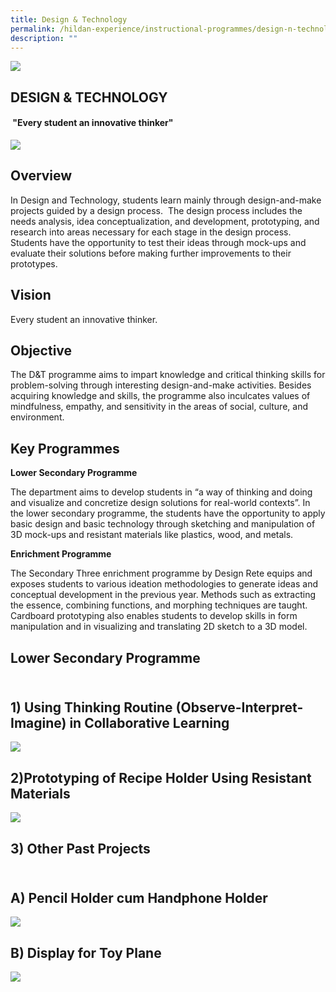 ```yaml
---
title: Design & Technology
permalink: /hildan-experience/instructional-programmes/design-n-technology/
description: ""
---
```

![](/images/Instructional%20Programmes/D&T%20Banner.jpg)


## DESIGN & TECHNOLOGY


####  "Every student an innovative thinker"

![](/images/Instructional%20Programmes/D&T%201.jpg)


## Overview


In Design and Technology, students learn mainly through design-and-make projects guided by a design process.  The design process includes the needs analysis, idea conceptualization, and development, prototyping, and research into areas necessary for each stage in the design process. Students have the opportunity to test their ideas through mock-ups and evaluate their solutions before making further improvements to their prototypes.  

## Vision


Every student an innovative thinker.

## Objective


The D&T programme aims to impart knowledge and critical thinking skills for problem-solving through interesting design-and-make activities. Besides acquiring knowledge and skills, the programme also inculcates values of mindfulness, empathy, and sensitivity in the areas of social, culture, and environment.

## Key Programmes

**Lower Secondary Programme**

The department aims to develop students in “a way of thinking and doing and visualize and concretize design solutions for real-world contexts”. In the lower secondary programme, the students have the opportunity to apply basic design and basic technology through sketching and manipulation of 3D mock-ups and resistant materials like plastics, wood, and metals.

**Enrichment Programme**

The Secondary Three enrichment programme by Design Rete equips and exposes students to various ideation methodologies to generate ideas and conceptual development in the previous year. Methods such as extracting the essence, combining functions, and morphing techniques are taught. Cardboard prototyping also enables students to develop skills in form manipulation and in visualizing and translating 2D sketch to a 3D model.

## Lower Secondary Programme                                                                     
## 1) Using Thinking Routine (Observe-Interpret-Imagine) in Collaborative Learning


![](/images/Instructional%20Programmes/D&T%202.jpg)


## 2)Prototyping of Recipe Holder Using Resistant Materials


![](/images/Instructional%20Programmes/D&T%203.jpg)


## 3) Other Past Projects                                                                                 


## A) Pencil Holder cum Handphone Holder

![](/images/Instructional%20Programmes/D&T%204.jpg)

## B) Display for Toy Plane      

![](/images/Instructional%20Programmes/D&T%205.jpg)

